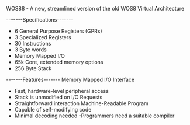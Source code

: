 WOS88 - A new, streamlined version of the old WOS8 Virtual Architecture


-------Specifications-------
- 6 General Purpose Registers (GPRs)
- 3 Specialized Registers
- 30 Instructions
- 3 Byte words
- Memory Mapped I/O
- 65k Core, extended memory options
- 256 Byte Stack

-------Features-------
Memory Mapped I/O Interface
- Fast, hardware-level peripheral access
- Stack is unmodified on I/O Requests
- Straightforward interaction
Machine-Readable Program
- Capable of self-modifying code
- Minimal decoding needed
 -Programmers need a suitable compiler
